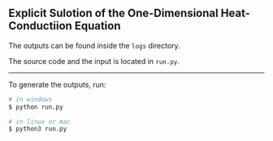 ## Explicit Sulotion of the One-Dimensional Heat-Conductiion Equation

The outputs can be found inside the `logs` directory.

The source code and the input is located in `run.py`.

---

To generate the outputs, run:

```bash
# in windows
$ python run.py

# in linux or mac
$ python3 run.py
```
